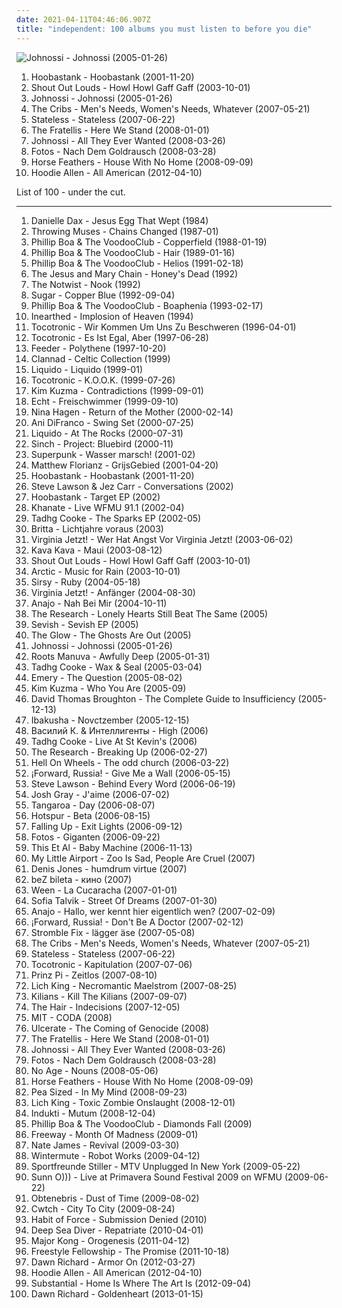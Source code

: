 ```yaml
---
date: 2021-04-11T04:46:06.907Z
title: "independent: 100 albums you must listen to before you die"
---
```

![Johnossi - Johnossi (2005-01-26)](http://coverartarchive.org/release/364e35ec-623f-3ee6-afe8-9259dbf1cb24/20163135224-500.jpg "Johnossi - Johnossi (2005-01-26)")
<ol class="albums">
<li data-cover="http://coverartarchive.org/release/b410dac5-6c06-4864-add3-5f317058f30f/24917496645-500.jpg" data-tags="rock, alternative rock" role="button">Hoobastank - Hoobastank (2001-11-20)</li>
<li data-cover="https://img.discogs.com/6GJfVqXu_BJ_fRyCbg5ue7oXqlI=/fit-in/208x208/filters:strip_icc():format(jpeg):mode_rgb():quality(90)/discogs-images/R-4383615-1363448225-9578.jpeg.jpg" data-tags="indie, swedish, indie rock" role="button">Shout Out Louds - Howl Howl Gaff Gaff (2003-10-01)</li>
<li data-cover="http://coverartarchive.org/release/364e35ec-623f-3ee6-afe8-9259dbf1cb24/20163135224-500.jpg" data-tags="indie, rock" role="button">Johnossi - Johnossi (2005-01-26)</li>
<li data-cover="http://coverartarchive.org/release/d3bcc9c4-179f-4810-92a8-99cb4e58a520/8765400755-500.jpg" data-tags="indie rock" role="button">The Cribs - Men's Needs, Women's Needs, Whatever (2007-05-21)</li>
<li data-cover="http://coverartarchive.org/release/3e23b9fc-89c4-48c4-b1d3-bd26122c628d/11720822356-500.jpg" data-tags="trip-hop, electronic" role="button">Stateless - Stateless (2007-06-22)</li>
<li data-cover="http://coverartarchive.org/release/a7cc45cd-0290-4178-8123-817ed02baca8/3470357156-500.jpg" data-tags="indie rock, rock, indie" role="button">The Fratellis - Here We Stand (2008-01-01)</li>
<li data-cover="http://coverartarchive.org/release/819ef756-2c61-473a-907e-d9e75b3808b8/3366556888-500.jpg" data-tags="indie, alternative, indie rock" role="button">Johnossi - All They Ever Wanted (2008-03-26)</li>
<li data-cover="https://img.discogs.com/qzlW8t5AFmKYH4gFc8H440mJfUo=/fit-in/456x408/filters:strip_icc():format(jpeg):mode_rgb():quality(90)/discogs-images/R-2054920-1261748799.jpeg.jpg" data-tags="indie" role="button">Fotos - Nach Dem Goldrausch (2008-03-28)</li>
<li data-cover="http://coverartarchive.org/release/4c13817e-a16c-47d6-85ab-aa6f6d826705/24225147925-500.jpg" data-tags="indie" role="button">Horse Feathers - House With No Home (2008-09-09)</li>
<li data-cover="http://coverartarchive.org/release/f7b8fff0-445f-48ad-9b66-4e48c4060b4f/5507996174-500.jpg" data-tags="rap" role="button">Hoodie Allen - All American (2012-04-10)</li>
</ol>
List of 100 - under the cut.
<!-- more -->

_________________

<ol class="albums">
<li data-cover="https://img.discogs.com/7gDztmVRgut4B89yBgnrRVQWpIg=/fit-in/428x600/filters:strip_icc():format(jpeg):mode_rgb():quality(90)/discogs-images/R-4729781-1424187856-3633.jpeg.jpg" data-tags="experimental" role="button">
Danielle Dax - Jesus Egg That Wept (1984)
</li>
<li data-cover="https://img.discogs.com/_HRhhmWjplKSBgdVEFJ_IXg4X6c=/fit-in/600x600/filters:strip_icc():format(jpeg):mode_rgb():quality(90)/discogs-images/R-549629-1371665714-4574.jpeg.jpg" data-tags="intense, independent, throwing music" role="button">
Throwing Muses - Chains Changed (1987-01)
</li>
<li data-cover="https://img.discogs.com/33QUfNjNMaDEs8i7O_1yYasvRUI=/fit-in/600x524/filters:strip_icc():format(jpeg):mode_rgb():quality(90)/discogs-images/R-196988-1617547549-8693.jpeg.jpg" data-tags="indie, rock, alternative, alternative rock, experimental, indie rock, new wave, avantgarde, german, independent, cd-sammlung" role="button">
Phillip Boa & The VoodooClub - Copperfield (1988-01-19)
</li>
<li data-cover="http://coverartarchive.org/release/f699fc1d-dbad-4678-9ad9-55be25b4a4a8/12675048585-500.jpg" data-tags="indie, alternative" role="button">
Phillip Boa & The VoodooClub - Hair (1989-01-16)
</li>
<li data-cover="http://coverartarchive.org/release/d44523f5-6b8f-47d6-9d81-f9a6d546d771/12675036875-500.jpg" data-tags="indie, rock, alternative, alternative rock, experimental, indie rock, new wave, 90s, german, independent" role="button">
Phillip Boa & The VoodooClub - Helios (1991-02-18)
</li>
<li data-cover="https://img.discogs.com/UMBJGIOlHKIlyuDcv3xQGsGIxKA=/fit-in/600x583/filters:strip_icc():format(jpeg):mode_rgb():quality(90)/discogs-images/R-15177157-1587702788-9526.jpeg.jpg" data-tags="shoegaze, alternative rock" role="button">
The Jesus and Mary Chain - Honey's Dead (1992)
</li>
<li data-cover="http://coverartarchive.org/release/b374a467-ff3c-42b5-938b-9320e96c617b/15060246726-500.jpg" data-tags="indie rock" role="button">
The Notwist - Nook (1992)
</li>
<li data-cover="http://coverartarchive.org/release/b68bd93e-0b34-41b8-8e63-540836e863f0/3020420613-500.jpg" data-tags="90s" role="button">
Sugar - Copper Blue (1992-09-04)
</li>
<li data-cover="https://img.discogs.com/33QUfNjNMaDEs8i7O_1yYasvRUI=/fit-in/600x524/filters:strip_icc():format(jpeg):mode_rgb():quality(90)/discogs-images/R-196988-1617547549-8693.jpeg.jpg" data-tags="indie" role="button">
Phillip Boa & The VoodooClub - Boaphenia (1993-02-17)
</li>
<li data-cover="http://coverartarchive.org/release/ba1646d0-9b8e-4a1b-9dc0-6ec4d4b19b58/15587476491-500.jpg" data-tags="melodic death metal" role="button">
Inearthed - Implosion of Heaven (1994)
</li>
<li data-cover="https://img.discogs.com/Q6Kr9R7vXlK--09-qCNVsRRrxVo=/fit-in/600x597/filters:strip_icc():format(jpeg):mode_rgb():quality(90)/discogs-images/R-915754-1189951397.jpeg.jpg" data-tags="hamburger schule" role="button">
Tocotronic - Wir Kommen Um Uns Zu Beschweren (1996-04-01)
</li>
<li data-cover="https://img.discogs.com/rj3yPSvVgGuvJNC6KgtoVxPFxrE=/fit-in/600x597/filters:strip_icc():format(jpeg):mode_rgb():quality(90)/discogs-images/R-4237498-1359367332-4939.jpeg.jpg" data-tags="indie, rock" role="button">
Tocotronic - Es Ist Egal, Aber (1997-06-28)
</li>
<li data-cover="http://coverartarchive.org/release/5d67c139-642e-4aa6-bcac-dcf022cf31e0/15594351546-500.jpg" data-tags="rock" role="button">
Feeder - Polythene (1997-10-20)
</li>
<li data-cover="http://coverartarchive.org/release/0acd0176-2439-4f7e-8dff-90fe721c09d3/7782868668-500.jpg" data-tags="celtic" role="button">
Clannad - Celtic Collection (1999)
</li>
<li data-cover="http://coverartarchive.org/release/30fa2fdf-76f8-3f81-a910-5e09083ce984/6374526773-500.jpg" data-tags="alternative rock" role="button">
Liquido - Liquido (1999-01)
</li>
<li data-cover="https://img.discogs.com/C1yPzphGYKvGK2o9XDSgwn9Uleg=/fit-in/600x526/filters:strip_icc():format(jpeg):mode_rgb():quality(90)/discogs-images/R-1277187-1543532413-5368.jpeg.jpg" data-tags="indie" role="button">
Tocotronic - K.O.O.K. (1999-07-26)
</li>
<li data-cover="http://coverartarchive.org/release/a1e0b1b8-1f67-4d9a-830d-787f97a9c3a6/5920697946-500.jpg" data-tags="female vocalists" role="button">
Kim Kuzma - Contradictions (1999-09-01)
</li>
<li data-cover="http://coverartarchive.org/release/e9bac38b-523d-47c9-bbae-2f71630e310a/14910566886-500.jpg" data-tags="pop, echt, german" role="button">
Echt - Freischwimmer (1999-09-10)
</li>
<li data-cover="http://coverartarchive.org/release/e5a1c3ac-48a8-43bc-9351-8a8e2f165ce7/15176633516-500.jpg" data-tags="punk rock" role="button">
Nina Hagen - Return of the Mother (2000-02-14)
</li>
<li data-cover="http://coverartarchive.org/release/bddcc35b-0c2a-400e-85f5-5ae247470852/5112221388-500.jpg" data-tags="ani difranco" role="button">
Ani DiFranco - Swing Set (2000-07-25)
</li>
<li data-cover="https://img.discogs.com/NmDgct-0LisXaDG0qHAfCIuKfJQ=/fit-in/600x600/filters:strip_icc():format(jpeg):mode_rgb():quality(90)/discogs-images/R-367448-1260021660.jpeg.jpg" data-tags="indie, pop, rock, 00s, english, independent, liquido, superspringsummer, cd-sammlung" role="button">
Liquido - At The Rocks (2000-07-31)
</li>
<li data-cover="http://coverartarchive.org/release/f63fb048-025e-4e6d-a84c-5ba1b3d2ce9c/17554691886-500.jpg" data-tags="indie, rock, alternative, independent, pennsylvania" role="button">
Sinch - Project: Bluebird (2000-11)
</li>
<li data-cover="https://img.discogs.com/9is2WPiWkRw5_9HgrMcVniiSzic=/fit-in/600x602/filters:strip_icc():format(jpeg):mode_rgb():quality(90)/discogs-images/R-600019-1522585455-5691.jpeg.jpg" data-tags="indie pop, independent" role="button">
Superpunk - Wasser marsch! (2001-02)
</li>
<li data-cover="https://via.placeholder.com/450" data-tags="ambient" role="button">
Matthew Florianz - GrijsGebied (2001-04-20)
</li>
<li data-cover="http://coverartarchive.org/release/b410dac5-6c06-4864-add3-5f317058f30f/24917496645-500.jpg" data-tags="rock, alternative rock" role="button">
Hoobastank - Hoobastank (2001-11-20)
</li>
<li data-cover="https://img.discogs.com/jrAOZB2xCAUGFipUQCFULfwyJWU=/fit-in/316x301/filters:strip_icc():format(jpeg):mode_rgb():quality(90)/discogs-images/R-11421244-1518678871-5018.jpeg.jpg" data-tags="jazz, instrumental, ambient, piano, mellow, independent, duets, featuring bass, featuring looping, featuring piano" role="button">
Steve Lawson & Jez Carr - Conversations (2002)
</li>
<li data-cover="http://coverartarchive.org/release/4e9b7001-9773-44a6-9ad9-5a8034cb6914/2415885439-500.jpg" data-tags="hoobastank" role="button">
Hoobastank - Target EP (2002)
</li>
<li data-cover="https://img.discogs.com/73uw4GThinTN1FU8aYwlb2UDUa8=/fit-in/300x300/filters:strip_icc():format(jpeg):mode_rgb():quality(90)/discogs-images/R-670415-1145749428.jpeg.jpg" data-tags="live" role="button">
Khanate - Live WFMU 91.1 (2002-04)
</li>
<li data-cover="https://img.discogs.com/e-3mXETEvABewX2vx-QwqkU_UHE=/fit-in/353x356/filters:strip_icc():format(jpeg):mode_rgb():quality(90)/discogs-images/R-3284056-1323895991.jpeg.jpg" data-tags="jazzy pop" role="button">
Tadhg Cooke - The Sparks EP (2002-05)
</li>
<li data-cover="https://img.discogs.com/FIzBpyfghRgblRvYdRTZXe9jrx0=/fit-in/600x530/filters:strip_icc():format(jpeg):mode_rgb():quality(90)/discogs-images/R-1977021-1256245367.jpeg.jpg" data-tags="indie, alternative, alternative rock, indie rock, guitar, deutsch, german, berlin, deutschsprachig, indierock, underground, perlen deutschsprachiger popmusik, independent, great songs, favourite artists, favourite bands, german artists, like it, classic album, german bands, deutschsprachige musik, genial, german indie, fuck it all, alternative and indie, deutschsprachiges, german independent, excellent lyrics, perfekte texte, gitarrenmusik, lieblingsalben, einfach die besten, deutschsprachig und grandios, meine kleine welt, einfach die groessten, auf meiner festplatte, in meinem plattenschrank" role="button">
Britta - Lichtjahre voraus (2003)
</li>
<li data-cover="http://coverartarchive.org/release/de0aba33-defb-4e4d-8b95-2d499c0b3ec0/3333205469-500.jpg" data-tags="pop, deutsch, german" role="button">
Virginia Jetzt! - Wer Hat Angst Vor Virginia Jetzt! (2003-06-02)
</li>
<li data-cover="https://img.discogs.com/2cxRiEqAJ2T-iWf8dtjKjlusy24=/fit-in/280x277/filters:strip_icc():format(jpeg):mode_rgb():quality(90)/discogs-images/R-240308-1110736203.jpg.jpg" data-tags="independent, alternative soul, lms artist, west yorkshire, spokojne" role="button">
Kava Kava - Maui (2003-08-12)
</li>
<li data-cover="https://img.discogs.com/6GJfVqXu_BJ_fRyCbg5ue7oXqlI=/fit-in/208x208/filters:strip_icc():format(jpeg):mode_rgb():quality(90)/discogs-images/R-4383615-1363448225-9578.jpeg.jpg" data-tags="indie, swedish, indie rock" role="button">
Shout Out Louds - Howl Howl Gaff Gaff (2003-10-01)
</li>
<li data-cover="https://img.discogs.com/Aw6jGBRGiClMUr4q8_3lGs2S0Ro=/fit-in/480x462/filters:strip_icc():format(jpeg):mode_rgb():quality(90)/discogs-images/R-8573537-1464317671-3385.jpeg.jpg" data-tags="indie, canada, calm, acoustic, canadian, singer, guitar, songwriter, winter, loop, cold, rain, lonely, vancouver, independent, arctic, layered, indie-canada, i wanna hear it" role="button">
Arctic - Music for Rain (2003-10-01)
</li>
<li data-cover="https://img.discogs.com/bgrg2gm1OygFnL3o9TwZN2xLN34=/fit-in/500x500/filters:strip_icc():format(jpeg):mode_rgb():quality(90)/discogs-images/R-800346-1160071314.jpeg.jpg" data-tags="indie, female, soul, new york, female vocals, independent, good music, non-riaa, lesser known yet streamable, gregory nash" role="button">
Sirsy - Ruby (2004-05-18)
</li>
<li data-cover="http://coverartarchive.org/release/8831ba18-6e18-4289-b215-97607fcce406/12547390168-500.jpg" data-tags="deutsch" role="button">
Virginia Jetzt! - Anfänger (2004-08-30)
</li>
<li data-cover="http://coverartarchive.org/release/dd89e8b2-d1ef-4138-87fa-3090283ecd09/24474790892-500.jpg" data-tags="german" role="button">
Anajo - Nah Bei Mir (2004-10-11)
</li>
<li data-cover="https://img.discogs.com/XbpUadGs_ILLFkx-J_H1RCWl7Y8=/fit-in/600x600/filters:strip_icc():format(jpeg):mode_rgb():quality(90)/discogs-images/R-659541-1296783059.jpeg.jpg" data-tags="pop, alternative, indie rock, independent, leeds, lms artist, west yorkshire" role="button">
The Research - Lonely Hearts Still Beat The Same (2005)
</li>
<li data-cover="https://img.discogs.com/WbN5VNoijev2HvV4y5QlTIOETaw=/fit-in/600x600/filters:strip_icc():format(jpeg):mode_rgb():quality(90)/discogs-images/R-14604230-1578011730-9945.jpeg.jpg" data-tags="experimental, unsigned" role="button">
Sevish - Sevish EP (2005)
</li>
<li data-cover="https://img.discogs.com/UJe3SUojhgwIAMLgjpY94okoDh8=/fit-in/600x450/filters:strip_icc():format(jpeg):mode_rgb():quality(90)/discogs-images/R-4166398-1537950001-3960.jpeg.jpg" data-tags="rock, soul, punk, hardcore, indie rock, ska, ska punk, boston, ska-punk, independent, neo soul, neo-soul, skacore, massachusetts, quincy" role="button">
The Glow - The Ghosts Are Out (2005)
</li>
<li data-cover="http://coverartarchive.org/release/364e35ec-623f-3ee6-afe8-9259dbf1cb24/20163135224-500.jpg" data-tags="indie, rock" role="button">
Johnossi - Johnossi (2005-01-26)
</li>
<li data-cover="http://coverartarchive.org/release/a7a4036c-7b50-3fb9-9139-0c08ed283dbe/4524314703-500.jpg" data-tags="hip-hop" role="button">
Roots Manuva - Awfully Deep (2005-01-31)
</li>
<li data-cover="http://coverartarchive.org/release/adba79eb-a415-37ab-9958-e868612249b8/6388496470-500.jpg" data-tags="indie pop, tadhg cooke" role="button">
Tadhg Cooke - Wax & Seal (2005-03-04)
</li>
<li data-cover="http://coverartarchive.org/release/a7337747-fa84-4d3f-aa12-e53ad43cf745/4889657836-500.jpg" data-tags="emo, christian, emocore, rock, post-hardcore" role="button">
Emery - The Question (2005-08-02)
</li>
<li data-cover="https://img.discogs.com/Yh4_hjK9k6gq_S5VDcDvTR7IiTk=/fit-in/482x474/filters:strip_icc():format(jpeg):mode_rgb():quality(90)/discogs-images/R-8756929-1597417923-9466.jpeg.jpg" data-tags="female, pop, indie pop, female vocalists, dance, canada, canadian, vancouver, kick-ass singers" role="button">
Kim Kuzma - Who You Are (2005-09)
</li>
<li data-cover="https://img.discogs.com/9vKu5Q4C19LIxfCv-VXltAkv8Bs=/fit-in/493x500/filters:strip_icc():format(jpeg):mode_rgb():quality(90)/discogs-images/R-743647-1156013986.jpeg.jpg" data-tags="folk, avant-folk" role="button">
David Thomas Broughton - The Complete Guide to Insufficiency (2005-12-13)
</li>
<li data-cover="http://coverartarchive.org/release/86e34ade-f61e-449c-9370-f37ca133d236/1461560096-500.jpg" data-tags="electronic" role="button">
Ibakusha - Novctzember (2005-12-15)
</li>
<li data-cover="https://img.discogs.com/H5DvQW_nv2es-RFHS6h_xS5WDhU=/fit-in/600x598/filters:strip_icc():format(jpeg):mode_rgb():quality(90)/discogs-images/R-4600018-1380884435-5113.jpeg.jpg" data-tags="russian, independent, russian rock, art-rock, free download, russian songwriter, free mp3" role="button">
Василий К. & Интеллигенты - High (2006)
</li>
<li data-cover="https://img.discogs.com/DX3gs6CtcgfEdEV2F5sdpGxXyls=/fit-in/599x599/filters:strip_icc():format(jpeg):mode_rgb():quality(90)/discogs-images/R-8292132-1458762793-4006.jpeg.jpg" data-tags="indie, jazz, chill, folk, indie pop, singer-songwriter, indiepop, acoustic, mellow, folk rock, irish, jazzy, live, acoustic rock, singer/songwriter, ireland, independent, dublin, acoustic pop, next big things, jazzy pop, session, living room, close harmonies, bell x1, tadhg cooke, bellx1, dave geraghty, david geraghty" role="button">
Tadhg Cooke - Live At St Kevin's (2006)
</li>
<li data-cover="http://coverartarchive.org/release/0f768b23-31c9-405a-98d7-ff92ce9b9498/19881567102-500.jpg" data-tags="pop, british, indie rock, twee, twee as fuck, independent, leeds, lms artist, west yorkshire, i should check out, teacup, xavi best of 2006" role="button">
The Research - Breaking Up (2006-02-27)
</li>
<li data-cover="https://img.discogs.com/42_OxsybCfNTvgAOAT20IVyJ4OI=/fit-in/300x300/filters:strip_icc():format(jpeg):mode_rgb():quality(90)/discogs-images/R-3250665-1322381207.jpeg.jpg" data-tags="indie, alternative rock, independent, i downloaded, playrec" role="button">
Hell On Wheels - The odd church (2006-03-22)
</li>
<li data-cover="http://coverartarchive.org/release/747f5ed3-350f-487e-8253-10318c205e6d/20615014643-500.jpg" data-tags="alternative" role="button">
¡Forward, Russia! - Give Me a Wall (2006-05-15)
</li>
<li data-cover="https://via.placeholder.com/450" data-tags="basically bass" role="button">
Steve Lawson - Behind Every Word (2006-06-19)
</li>
<li data-cover="https://img.discogs.com/rgyxxzKhQZcpmow0ciW_ga3jx6w=/fit-in/600x542/filters:strip_icc():format(jpeg):mode_rgb():quality(90)/discogs-images/R-13639908-1558078532-8160.jpeg.jpg" data-tags="indie, acoustic, guitar" role="button">
Josh Gray - J'aime (2006-07-02)
</li>
<li data-cover="https://img.discogs.com/RhiJ07cegXiFdqO-bwO-3L-GST8=/fit-in/150x150/filters:strip_icc():format(jpeg):mode_rgb():quality(90)/discogs-images/R-1030118-1185957694.jpeg.jpg" data-tags="metal, independent, leeds, lms artist, west yorkshire" role="button">
Tangaroa - Day (2006-08-07)
</li>
<li data-cover="https://img.discogs.com/bX__werl5UulpJOjIWrbKPqDK6k=/fit-in/600x600/filters:strip_icc():format(jpeg):mode_rgb():quality(90)/discogs-images/R-11812319-1522797050-7414.jpeg.jpg" data-tags="indie, rock, indy, independent, podsafe, discoverockult" role="button">
Hotspur - Beta (2006-08-15)
</li>
<li data-cover="http://coverartarchive.org/release/34674812-212e-4ab6-bd87-6c9f370858da/4786446537-500.jpg" data-tags="alternative rock, remix" role="button">
Falling Up - Exit Lights (2006-09-12)
</li>
<li data-cover="https://img.discogs.com/hwppNeodbGUOmobp4zMpjR1iz5o=/fit-in/300x249/filters:strip_icc():format(jpeg):mode_rgb():quality(90)/discogs-images/R-834520-1175612604.jpeg.jpg" data-tags="indie, rock, german, independent, singles i own" role="button">
Fotos - Giganten (2006-09-22)
</li>
<li data-cover="https://via.placeholder.com/450" data-tags="lms artist" role="button">
This Et Al - Baby Machine (2006-11-13)
</li>
<li data-cover="http://coverartarchive.org/release/b64fb215-d1ff-4927-83e8-a1770c2ccf86/17158665020-500.jpg" data-tags="indie pop, twee pop, sigh and swoon in equal measure, independent, summer 2009, hongkong, twee twee twiddle-lee-dee" role="button">
My Little Airport - Zoo Is Sad, People Are Cruel (2007)
</li>
<li data-cover="https://img.discogs.com/UeCONAjGBEHxtwGj9HKKwHYyRAw=/fit-in/510x510/filters:strip_icc():format(jpeg):mode_rgb():quality(90)/discogs-images/R-1120322-1195676790.jpeg.jpg" data-tags="folk, alternative, acoustic" role="button">
Denis Jones - humdrum virtue (2007)
</li>
<li data-cover="https://img.discogs.com/GOr3a8Pygb_BmeDqJStUVaK0HwA=/fit-in/600x595/filters:strip_icc():format(jpeg):mode_rgb():quality(90)/discogs-images/R-9101757-1547585715-9438.jpeg.jpg" data-tags="russian, independent, belarus, minsk, free mp3" role="button">
beZ bileta - кино (2007)
</li>
<li data-cover="http://coverartarchive.org/release/2c208157-8a62-4859-8cb5-4c9b10b07b85/12882342362-500.jpg" data-tags="alternative" role="button">
Ween - La Cucaracha (2007-01-01)
</li>
<li data-cover="http://coverartarchive.org/release/5f9405ff-d9b6-4c12-89c5-97dbe28ad50b/5817073783-500.jpg" data-tags="swedish, female vocalists, singer-songwriter" role="button">
Sofia Talvik - Street Of Dreams (2007-01-30)
</li>
<li data-cover="http://coverartarchive.org/release/52604dc8-beb5-45e6-b491-f6d34f7c8a95/24463988060-500.jpg" data-tags="german" role="button">
Anajo - Hallo, wer kennt hier eigentlich wen? (2007-02-09)
</li>
<li data-cover="https://via.placeholder.com/450" data-tags="british, alternative" role="button">
¡Forward, Russia! - Don't Be A Doctor (2007-02-12)
</li>
<li data-cover="http://coverartarchive.org/release/769367f8-965f-45a5-aa77-3bd5e0a1c714/1087994923-500.jpg" data-tags="indie, rock, punk, alternative, sad, dark, new wave, post-punk, postpunk, independent, fully downloadable albums, fully streamable ep which i have streamed fully, wave-rock" role="button">
Stromble Fix - lägger äse (2007-05-08)
</li>
<li data-cover="http://coverartarchive.org/release/d3bcc9c4-179f-4810-92a8-99cb4e58a520/8765400755-500.jpg" data-tags="indie rock" role="button">
The Cribs - Men's Needs, Women's Needs, Whatever (2007-05-21)
</li>
<li data-cover="http://coverartarchive.org/release/3e23b9fc-89c4-48c4-b1d3-bd26122c628d/11720822356-500.jpg" data-tags="trip-hop, electronic" role="button">
Stateless - Stateless (2007-06-22)
</li>
<li data-cover="http://coverartarchive.org/release/d17bfe8d-b962-4fa5-bf71-efbe76a201ce/4817979360-500.jpg" data-tags="indie, deutsch, german, hamburger schule" role="button">
Tocotronic - Kapitulation (2007-07-06)
</li>
<li data-cover="https://img.discogs.com/U-qwxWpP9TV19e6DdXHJ_mC5V7Y=/fit-in/600x600/filters:strip_icc():format(jpeg):mode_rgb():quality(90)/discogs-images/R-1982844-1256598993.jpeg.jpg" data-tags="deutschrap" role="button">
Prinz Pi - Zeitlos (2007-08-10)
</li>
<li data-cover="http://coverartarchive.org/release/0debf772-61e5-3443-b81f-3ff3ac5d1c0e/27312620895-500.jpg" data-tags="thrash metal" role="button">
Lich King - Necromantic Maelstrom (2007-08-25)
</li>
<li data-cover="http://coverartarchive.org/release/9e6302a7-65a8-4c77-a66f-e51584e4ed20/4785551575-500.jpg" data-tags="rock, indie rock, indie" role="button">
Kilians - Kill The Kilians (2007-09-07)
</li>
<li data-cover="https://via.placeholder.com/450" data-tags="lms artist" role="button">
The Hair - Indecisions (2007-12-05)
</li>
<li data-cover="https://img.discogs.com/dK92xqoNNknuwz6VQOUaJYO94ck=/fit-in/300x300/filters:strip_icc():format(jpeg):mode_rgb():quality(90)/discogs-images/R-1407630-1217199005.jpeg.jpg" data-tags="electronic, indie, punk, alternative, post-punk, deutsch, elektro, underground, perlen deutschsprachiger popmusik, independent, german indie, deutschsprachiges, german independent, haute areal, deutschsprachig und grandios" role="button">
MIT - CODA (2008)
</li>
<li data-cover="http://coverartarchive.org/release/345906a5-ecba-4172-ad79-b894710317bf/13821519038-500.jpg" data-tags="metal, new zealand, death metal, compilation, independent, technical death metal, 2000s, brutal death metal, demo, enhanced, new zealand metal, self-released, demo cd, 2000s metal, new zealand death metal, 2000s death metal, reissued, multiple releases under same name, deep send records, deepsend records, jamie saint merat, michael hoggard, the flood records, james boid, 2004 metal, 2004 death metal, 2004 technical death metal, 2000s technical death metal" role="button">
Ulcerate - The Coming of Genocide (2008)
</li>
<li data-cover="http://coverartarchive.org/release/a7cc45cd-0290-4178-8123-817ed02baca8/3470357156-500.jpg" data-tags="indie rock, rock, indie" role="button">
The Fratellis - Here We Stand (2008-01-01)
</li>
<li data-cover="http://coverartarchive.org/release/819ef756-2c61-473a-907e-d9e75b3808b8/3366556888-500.jpg" data-tags="indie, alternative, indie rock" role="button">
Johnossi - All They Ever Wanted (2008-03-26)
</li>
<li data-cover="https://img.discogs.com/qzlW8t5AFmKYH4gFc8H440mJfUo=/fit-in/456x408/filters:strip_icc():format(jpeg):mode_rgb():quality(90)/discogs-images/R-2054920-1261748799.jpeg.jpg" data-tags="indie" role="button">
Fotos - Nach Dem Goldrausch (2008-03-28)
</li>
<li data-cover="https://via.placeholder.com/450" data-tags="noise rock, indie" role="button">
No Age - Nouns (2008-05-06)
</li>
<li data-cover="http://coverartarchive.org/release/4c13817e-a16c-47d6-85ab-aa6f6d826705/24225147925-500.jpg" data-tags="indie" role="button">
Horse Feathers - House With No Home (2008-09-09)
</li>
<li data-cover="https://via.placeholder.com/450" data-tags="electronic, electronica, trip-hop, indie, alternative, female vocalists, downtempo, germany, trip hop, independent" role="button">
Pea Sized - In My Mind (2008-09-23)
</li>
<li data-cover="https://img.discogs.com/gvmcYRRbCZyrXZ8Wn5eBawhZuJ0=/fit-in/600x597/filters:strip_icc():format(jpeg):mode_rgb():quality(90)/discogs-images/R-3795077-1446816038-3682.jpeg.jpg" data-tags="thrash metal" role="button">
Lich King - Toxic Zombie Onslaught (2008-12-01)
</li>
<li data-cover="https://img.discogs.com/hNM097o0PvJLvLxtOAt2N6FDENY=/fit-in/599x599/filters:strip_icc():format(jpeg):mode_rgb():quality(90)/discogs-images/R-1886740-1265741641.jpeg.jpg" data-tags="progressive rock" role="button">
Indukti - Mutum (2008-12-04)
</li>
<li data-cover="http://coverartarchive.org/release/8b81cf65-d31a-404c-baad-29ef4db618c9/18948962644-500.jpg" data-tags="indie, rock, punk, alternative, indie rock, singer-songwriter, german, 00s, independent" role="button">
Phillip Boa & The VoodooClub - Diamonds Fall (2009)
</li>
<li data-cover="http://coverartarchive.org/release/0c9d59a9-b98d-4853-a754-6de37d5d087b/3838432495-500.jpg" data-tags="east coast, independent, to discover, banger, street album" role="button">
Freeway - Month Of Madness (2009-01)
</li>
<li data-cover="https://img.discogs.com/HrGQw8XZbJHTwaAT-LToRxH0A2s=/fit-in/500x492/filters:strip_icc():format(jpeg):mode_rgb():quality(90)/discogs-images/R-7524999-1443283459-8513.jpeg.jpg" data-tags="soul, british, funk, retro, r&b, independent, classic songs" role="button">
Nate James - Revival (2009-03-30)
</li>
<li data-cover="https://img.discogs.com/E6kbyKAr4dcNNFrujhourFAxq5I=/fit-in/600x605/filters:strip_icc():format(jpeg):mode_rgb():quality(90)/discogs-images/R-701785-1459701171-9155.mpo.jpg" data-tags="indie, math rock, independent, math pop, leeds, lms artist, west yorkshire" role="button">
Wintermute - Robot Works (2009-04-12)
</li>
<li data-cover="http://coverartarchive.org/release/61fc2733-07da-44c9-b2fe-5669e497e1ae/21816596593-500.jpg" data-tags="mtv unplugged" role="button">
Sportfreunde Stiller - MTV Unplugged In New York (2009-05-22)
</li>
<li data-cover="https://img.discogs.com/yJcV5vc67zS2Eda7qZrZZdRkqso=/fit-in/600x600/filters:strip_icc():format(jpeg):mode_rgb():quality(90)/discogs-images/R-15225658-1588350322-9653.jpeg.jpg" data-tags="digital, barcelona, drone, live, independent, june, mp3, live album, bandcamp, primavera sound, free music archive, favorite artwork, primavera sound 2009, june 2009, 256 kbps,  2009, june 22nd, june 22, mp3 256 kbps, barcelona @ primavera sound 2009" role="button">
Sunn O))) - Live at Primavera Sound Festival 2009 on WFMU (2009-06-22)
</li>
<li data-cover="https://img.discogs.com/1P7ObKIu4kbJLzYoCkaNUYmar8Q=/fit-in/600x595/filters:strip_icc():format(jpeg):mode_rgb():quality(90)/discogs-images/R-2487391-1286728423.jpeg.jpg" data-tags="melodic death metal" role="button">
Obtenebris - Dust of Time (2009-08-02)
</li>
<li data-cover="https://img.discogs.com/EEGvZmGcZ9aQCsLEjTgCuLjikR8=/fit-in/350x350/filters:strip_icc():format(jpeg):mode_rgb():quality(90)/discogs-images/R-3078485-1314693230.jpeg.jpg" data-tags="chillout, electronic, electronica, trip-hop, indie, chill, alternative, experimental, female vocalists, post-rock, downtempo, australian, dark, new wave, indietronica, minimal, dreamy, lounge, trip hop, mellow, ethereal, folktronica, chilled, post rock, triphop, female vocals, australia, female vocalist, ballad, lesser known yet streamable artists, female singer, independent, female fronted electro, alternative female vocalists, artists who are lastfm users, elektro target, pixies palace, chez musinum, central point, vocal electronica, network, vocal electronic, alt-electro, 21stcentury, cybermusic, dementio13, melancholy lounge, pixieguts, aeo, preset, independent artists, free mp3 artist radio, dandelion radio, ide, alternative female vocalist" role="button">
Cwtch - City To City (2009-08-24)
</li>
<li data-cover="https://img.discogs.com/xIbEMDf_-k7HBbNYcIelWqt0WUY=/fit-in/466x475/filters:strip_icc():format(jpeg):mode_rgb():quality(90)/discogs-images/R-15556140-1593550031-4995.jpeg.jpg" data-tags="metal, brutal, unsigned, unhinged, swinging, chicago, independent, badass, incredible, empowering, groove metal, face melting, elite, power groove, lesson, junior, jason, sanctity, sepultura like, pantera like, slipknot like, bigtruck, push beyond, krankenstein, declaring war, my reign" role="button">
Habit of Force - Submission Denied (2010)
</li>
<li data-cover="https://img.discogs.com/Nb9JqIJQBgHeP6UvOQosofmdoFQ=/fit-in/600x545/filters:strip_icc():format(jpeg):mode_rgb():quality(90)/discogs-images/R-8133211-1455758123-4607.jpeg.jpg" data-tags="vorgemerkt" role="button">
Deep Sea Diver - Repatriate (2010-04-01)
</li>
<li data-cover="http://coverartarchive.org/release/aec19256-0ba9-4405-a824-a1afd24ef6a4/2634085061-500.jpg" data-tags="doom metal, stoner metal, independent, april, cdr, april 2011, instrumental stoner metal, april 12,  2011,  ep, april 12th" role="button">
Major Kong - Orogenesis (2011-04-12)
</li>
<li data-cover="https://img.discogs.com/n8z66ZpPAYB9SbtoWiyMyQyIH1Y=/fit-in/555x553/filters:strip_icc():format(jpeg):mode_rgb():quality(90)/discogs-images/R-3215116-1320803969.jpeg.jpg" data-tags="peace, los angeles, underground, independent, goodlife, aceyalone, project blowed, rifleman, fun to skateboard to, freestyle fellowship, excellent lyricism, myka 9, self jupiter, hines, volume 10, leimert park, goodlife mcs, j-smoov, jsmoovinleimert, kaos network, king badru, leimert park tow, mikah -9, mikah nine, open-mi" role="button">
Freestyle Fellowship - The Promise (2011-10-18)
</li>
<li data-cover="https://img.discogs.com/uXdqMJaLF5u8nUhHbf4IFjAq-Sc=/fit-in/500x500/filters:strip_icc():format(jpeg):mode_rgb():quality(90)/discogs-images/R-3599447-1336862945-7292.jpeg.jpg" data-tags="independent, sublime, incredible, stunning, brilliant lyrics, 2012 albums, we need armor" role="button">
Dawn Richard - Armor On (2012-03-27)
</li>
<li data-cover="http://coverartarchive.org/release/f7b8fff0-445f-48ad-9b66-4e48c4060b4f/5507996174-500.jpg" data-tags="rap" role="button">
Hoodie Allen - All American (2012-04-10)
</li>
<li data-cover="http://coverartarchive.org/release/0771462b-a4a1-429d-9504-50f1e7152d2d/1983036073-500.jpg" data-tags="hip-hop, soul, hiphop, underground, dmv, independent, jazz-hop, baltimore, maryland, qn5 music, extended famm, qn5, eric lau, substantial, oddisee, mello music group, the plague, algorythm, slopfunkdust, surock, the stuyvesants" role="button">
Substantial - Home Is Where The Art Is (2012-09-04)
</li>
<li data-cover="https://img.discogs.com/KVpsP9-6zOBwMJPQZtSdoPVMUkQ=/fit-in/550x550/filters:strip_icc():format(jpeg):mode_rgb():quality(90)/discogs-images/R-4646666-1370964984-9011.jpeg.jpg" data-tags="pop, soul, ethereal, rnb, independent, sublime, stunning, grammy worthy, goldenheart" role="button">
Dawn Richard - Goldenheart (2013-01-15)
</li>
</ol>